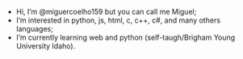 - Hi, I’m @miguercoelho159 but you can call me Miguel;
- I’m interested in python, js, html, c, c++, c#, and many others languages;
- I’m currently learning web and python (self-taugh/Brigham Young University Idaho).

